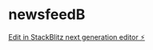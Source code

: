# newsfeedB

[Edit in StackBlitz next generation editor ⚡️](https://stackblitz.com/~/github.com/Razerface/newsfeedB)